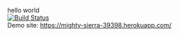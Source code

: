 hello world <br />
[![Build Status](https://travis-ci.org/albayrakonur/Xml-Handler.svg?branch=master)](https://travis-ci.org/albayrakonur/Xml-Handler) <br />
Demo site: https://mighty-sierra-39398.herokuapp.com/ <br />
